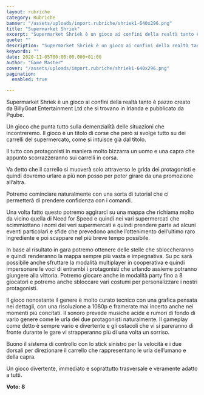 ```yaml
---
layout: rubriche
category: Rubriche
banner: "/assets/uploads/import.rubriche/shriek1-640x296.png"
title: "Supermarket Shriek"
excerpt: "Supermarket Shriek è un gioco ai confini della realtà tanto è pazzo creato da BillyGoat Entertainment Ltd che si trovano in Irlanda e pubblicato da Pqube. Un gioco che punta tutto sulla demenzialità delle situazioni che incontreremo. Il gioco è un titolo di corse che però si svolge tutto su dei carrelli del supermercato, come [&hellip"
quote: ""
description: "Supermarket Shriek è un gioco ai confini della realtà tanto è pazzo creato da BillyGoat Entertainment Ltd che si trovano in Irlanda e pubblicato da Pqube. Un gioco che punta tutto sulla demenzialità delle situazioni che incontreremo. Il gioco è un titolo di corse che però si svolge tutto su dei carrelli del supermercato, come [&hellip"
keywords: ""
date: 2020-11-05T00:00:00.000+01:00
author: "Game Master"
cover: "/assets/uploads/import.rubriche/shriek1-640x296.png"
pagination:
  enabled: true

---
```


Supermarket Shriek è un gioco ai confini della realtà tanto è pazzo creato da BillyGoat Entertainment Ltd che si trovano in Irlanda e pubblicato da Pqube.

Un gioco che punta tutto sulla demenzialità delle situazioni che incontreremo. Il gioco è un titolo di corse che però si svolge tutto su dei carrelli del supermercato, come si intuisce già dal titolo.

Il tutto con protagonisti in maniera molto bizzarra un uomo e una capra che appunto scorrazzeranno sui carrelli in corsa.

Va detto che il carrello si muoverà solo attraverso le grida dei protagonisti e quindi dovremo urlare a più non posso per poter girare da una promozione all’altra.

Potremo cominciare naturalmente con una sorta di tutorial che ci permetterà di prendere confidenza con i comandi.

Una volta fatto questo potremo aggirarci su una mappa che richiama molto da vicino quella di Need for Speed e quindi nei vari supermercati che scimmiottano i nomi dei veri supermercati e quindi prendere parte ad alcuni eventi particolari e sfide che prevedono anche l’ottenimento dell’ultimo raro ingrediente e poi scappare nel più breve tempo possibile.

In base al risultato in gara potremo ottenere delle stelle che sbloccheranno e quindi renderanno la mappa sempre più vasta e impegnativa. Su pc sarà possibile anche sfruttare la modalità multiplayer in cooperativa e quindi impersonare le voci di entrambi i protagonisti che urlando assieme potranno giungere alla vittoria. Potremo giocare anche in modalità party fino a 8 giocatori e potremo anche sbloccare vari costumi per personalizzare i nostri protagonisti.

Il gioco nonostante il genere è molto curato tecnico con una grafica pensata nei dettagli, con una risoluzione a 1080p e framerate mai incerto anche nei momenti più concitati. Il sonoro prevede musiche acide e rumori di fondo di vario genere come le urla dei due protagonisti naturalmente. Il gameplay come detto è sempre vario e divertente e gli ostacoli che vi si pareranno di fronte durante le gare vi strapperanno più di una volta un sorriso.

Buono il sistema di controllo con lo stick sinistro per la velocità e i due dorsali per direzionare il carrello che rappresentano le urla dell’umano e della capra.

Un gioco divertente, immediato e soprattutto trasversale e veramente adatto a tutti.

**Voto: 8**